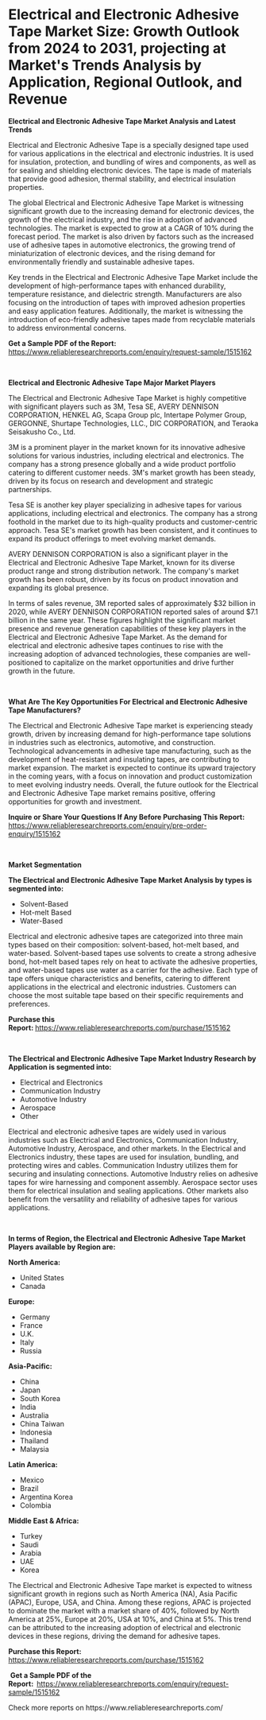 <p><h1>Electrical and Electronic Adhesive Tape Market Size: Growth Outlook from 2024 to 2031, projecting at Market's Trends Analysis by Application, Regional Outlook, and Revenue</h1></p><p><strong>Electrical and Electronic Adhesive Tape Market Analysis and Latest Trends</strong></p>
<p><p>Electrical and Electronic Adhesive Tape is a specially designed tape used for various applications in the electrical and electronic industries. It is used for insulation, protection, and bundling of wires and components, as well as for sealing and shielding electronic devices. The tape is made of materials that provide good adhesion, thermal stability, and electrical insulation properties.</p><p>The global Electrical and Electronic Adhesive Tape Market is witnessing significant growth due to the increasing demand for electronic devices, the growth of the electrical industry, and the rise in adoption of advanced technologies. The market is expected to grow at a CAGR of 10% during the forecast period. The market is also driven by factors such as the increased use of adhesive tapes in automotive electronics, the growing trend of miniaturization of electronic devices, and the rising demand for environmentally friendly and sustainable adhesive tapes.</p><p>Key trends in the Electrical and Electronic Adhesive Tape Market include the development of high-performance tapes with enhanced durability, temperature resistance, and dielectric strength. Manufacturers are also focusing on the introduction of tapes with improved adhesion properties and easy application features. Additionally, the market is witnessing the introduction of eco-friendly adhesive tapes made from recyclable materials to address environmental concerns.</p></p>
<p><strong>Get a Sample PDF of the Report:&nbsp;</strong> <a href="https://www.reliableresearchreports.com/enquiry/request-sample/1515162">https://www.reliableresearchreports.com/enquiry/request-sample/1515162</a></p>
<p>&nbsp;</p>
<p><strong>Electrical and Electronic Adhesive Tape Major Market Players</strong></p>
<p><p>The Electrical and Electronic Adhesive Tape Market is highly competitive with significant players such as 3M, Tesa SE, AVERY DENNISON CORPORATION, HENKEL AG, Scapa Group plc, Intertape Polymer Group, GERGONNE, Shurtape Technologies, LLC., DIC CORPORATION, and Teraoka Seisakusho Co., Ltd.</p><p>3M is a prominent player in the market known for its innovative adhesive solutions for various industries, including electrical and electronics. The company has a strong presence globally and a wide product portfolio catering to different customer needs. 3M's market growth has been steady, driven by its focus on research and development and strategic partnerships.</p><p>Tesa SE is another key player specializing in adhesive tapes for various applications, including electrical and electronics. The company has a strong foothold in the market due to its high-quality products and customer-centric approach. Tesa SE's market growth has been consistent, and it continues to expand its product offerings to meet evolving market demands.</p><p>AVERY DENNISON CORPORATION is also a significant player in the Electrical and Electronic Adhesive Tape Market, known for its diverse product range and strong distribution network. The company's market growth has been robust, driven by its focus on product innovation and expanding its global presence.</p><p>In terms of sales revenue, 3M reported sales of approximately $32 billion in 2020, while AVERY DENNISON CORPORATION reported sales of around $7.1 billion in the same year. These figures highlight the significant market presence and revenue generation capabilities of these key players in the Electrical and Electronic Adhesive Tape Market. As the demand for electrical and electronic adhesive tapes continues to rise with the increasing adoption of advanced technologies, these companies are well-positioned to capitalize on the market opportunities and drive further growth in the future.</p></p>
<p>&nbsp;</p>
<p><strong>What Are The Key Opportunities For Electrical and Electronic Adhesive Tape Manufacturers?</strong></p>
<p><p>The Electrical and Electronic Adhesive Tape market is experiencing steady growth, driven by increasing demand for high-performance tape solutions in industries such as electronics, automotive, and construction. Technological advancements in adhesive tape manufacturing, such as the development of heat-resistant and insulating tapes, are contributing to market expansion. The market is expected to continue its upward trajectory in the coming years, with a focus on innovation and product customization to meet evolving industry needs. Overall, the future outlook for the Electrical and Electronic Adhesive Tape market remains positive, offering opportunities for growth and investment.</p></p>
<p><strong>Inquire or Share Your Questions If Any Before Purchasing This Report:</strong> <a href="https://www.reliableresearchreports.com/enquiry/pre-order-enquiry/1515162">https://www.reliableresearchreports.com/enquiry/pre-order-enquiry/1515162</a></p>
<p>&nbsp;</p>
<p><strong>Market Segmentation</strong></p>
<p><strong>The Electrical and Electronic Adhesive Tape Market Analysis by types is segmented into:</strong></p>
<p><ul><li>Solvent-Based</li><li>Hot-melt Based</li><li>Water-Based</li></ul></p>
<p><p>Electrical and electronic adhesive tapes are categorized into three main types based on their composition: solvent-based, hot-melt based, and water-based. Solvent-based tapes use solvents to create a strong adhesive bond, hot-melt based tapes rely on heat to activate the adhesive properties, and water-based tapes use water as a carrier for the adhesive. Each type of tape offers unique characteristics and benefits, catering to different applications in the electrical and electronic industries. Customers can choose the most suitable tape based on their specific requirements and preferences.</p></p>
<p><strong>Purchase this Report:&nbsp;</strong><a href="https://www.reliableresearchreports.com/purchase/1515162">https://www.reliableresearchreports.com/purchase/1515162</a></p>
<p>&nbsp;</p>
<p><strong>The Electrical and Electronic Adhesive Tape Market Industry Research by Application is segmented into:</strong></p>
<p><ul><li>Electrical and Electronics</li><li>Communication Industry</li><li>Automotive Industry</li><li>Aerospace</li><li>Other</li></ul></p>
<p><p>Electrical and electronic adhesive tapes are widely used in various industries such as Electrical and Electronics, Communication Industry, Automotive Industry, Aerospace, and other markets. In the Electrical and Electronics industry, these tapes are used for insulation, bundling, and protecting wires and cables. Communication Industry utilizes them for securing and insulating connections. Automotive Industry relies on adhesive tapes for wire harnessing and component assembly. Aerospace sector uses them for electrical insulation and sealing applications. Other markets also benefit from the versatility and reliability of adhesive tapes for various applications.</p></p>
<p>&nbsp;</p>
<p><strong>In terms of Region, the Electrical and Electronic Adhesive Tape Market Players available by Region are:</strong></p>
<p>
    <p> <strong> North America: </strong>
        <ul>
            <li>United States</li>
            <li>Canada</li>
        </ul>
        </p> 
    <p> <strong> Europe: </strong>
        <ul>
            <li>Germany</li>
            <li>France</li>
            <li>U.K.</li>
            <li>Italy</li>
            <li>Russia</li>
        </ul>
        </p> 
    <p> <strong> Asia-Pacific: </strong>
        <ul>
            <li>China</li>
            <li>Japan</li>
            <li>South Korea</li>
            <li>India</li>
            <li>Australia</li>
            <li>China Taiwan</li>
            <li>Indonesia</li>
            <li>Thailand</li>
            <li>Malaysia</li>
        </ul>
        </p> 
    <p> <strong> Latin America: </strong>
        <ul>
            <li>Mexico</li>
            <li>Brazil</li>
            <li>Argentina Korea</li>
            <li>Colombia</li>
        </ul>
        </p> 
    <p> <strong> Middle East & Africa: </strong>
        <ul>
            <li>Turkey</li>
            <li>Saudi</li>
            <li>Arabia</li>
            <li>UAE</li>
            <li>Korea</li>
        </ul>
    </p>
    </p>
<p><p>The Electrical and Electronic Adhesive Tape market is expected to witness significant growth in regions such as North America (NA), Asia Pacific (APAC), Europe, USA, and China. Among these regions, APAC is projected to dominate the market with a market share of 40%, followed by North America at 25%, Europe at 20%, USA at 10%, and China at 5%. This trend can be attributed to the increasing adoption of electrical and electronic devices in these regions, driving the demand for adhesive tapes.</p></p>
<p><strong>Purchase this Report: </strong><a href="https://www.reliableresearchreports.com/purchase/1515162">https://www.reliableresearchreports.com/purchase/1515162</a></p>
<p>&nbsp;<strong>Get a Sample PDF of the Report:&nbsp;&nbsp;</strong><a href="https://www.reliableresearchreports.com/enquiry/request-sample/1515162">https://www.reliableresearchreports.com/enquiry/request-sample/1515162</a></p>
<p><strong></strong></p>
<p>Check more reports on https://www.reliableresearchreports.com/</p>